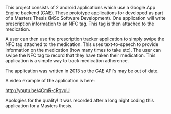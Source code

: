 This project consists of 2 android applications which use a Google App Engine backend (GAE). These prototype applications 
for developed as part of a Masters Thesis (MSc Software Development).
One application will write prescription information to an NFC tag. This tag is then attached to the medication.

A user can then use the prescription tracker application to simply swipe the NFC tag attached to the medication. This uses text-to-speech
to provide information on the medication (how many times to take etc). The user can swipe the NFC tag to record that they have taken their medication. This application is a simple way to track medication adherence.

The application was written in 2013 so the GAE API's may be out of date.

A video example of the application is here:

http://youtu.be/4CmR-cRgvuU 

Apologies for the quality! It was recorded after a long night coding this application for a Masters thesis.
